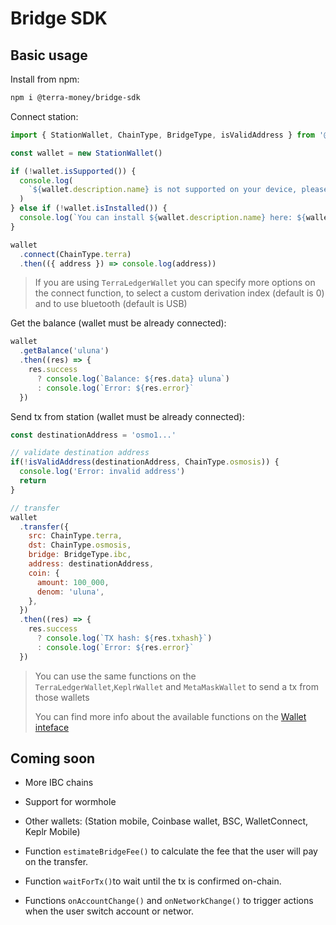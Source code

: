 # Bridge SDK

## Basic usage

Install from npm:
```bash
npm i @terra-money/bridge-sdk
```

Connect station:
```js
import { StationWallet, ChainType, BridgeType, isValidAddress } from '@terra-money/bridge-sdk'

const wallet = new StationWallet()

if (!wallet.isSupported()) {
  console.log(
    `${wallet.description.name} is not supported on your device, please try from a different wallet.`,
  )
} else if (!wallet.isInstalled()) {
  console.log(`You can install ${wallet.description.name} here: ${wallet.description.installLink}`)
}

wallet
  .connect(ChainType.terra)
  .then(({ address }) => console.log(address))
```

> If you are using `TerraLedgerWallet` you can specify more options on the connect function, to select a custom derivation index (default is 0) and to use bluetooth (default is USB)
 

Get the balance (wallet must be already connected):
```js
wallet
  .getBalance('uluna')
  .then((res) => {
    res.success
      ? console.log(`Balance: ${res.data} uluna`)
      : console.log(`Error: ${res.error}`
  })
```

Send tx from station (wallet must be already connected):

```js
const destinationAddress = 'osmo1...'

// validate destination address
if(!isValidAddress(destinationAddress, ChainType.osmosis)) {
  console.log('Error: invalid address')
  return
}

// transfer
wallet
  .transfer({
    src: ChainType.terra,
    dst: ChainType.osmosis,
    bridge: BridgeType.ibc,
    address: destinationAddress,
    coin: {
      amount: 100_000,
      denom: 'uluna',
    },
  })
  .then((res) => {
    res.success
      ? console.log(`TX hash: ${res.txhash}`)
      : console.log(`Error: ${res.error}`
  })
```

> You can use the same functions on the `TerraLedgerWallet`,`KeplrWallet` and `MetaMaskWallet` to send a tx from those wallets
> 
> You can find more info about the available functions on the [Wallet inteface](/src/wallets/Wallet.ts#25)



## Coming soon

- More IBC chains

- Support for wormhole

- Other wallets: (Station mobile, Coinbase wallet, BSC, WalletConnect, Keplr Mobile)

- Function `estimateBridgeFee()` to calculate the fee that the user will pay on the transfer.

- Function `waitForTx()`to wait until the tx is confirmed on-chain.

- Functions `onAccountChange()` and `onNetworkChange()` to trigger actions when the user switch account or networ.
